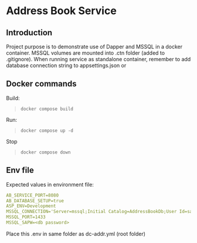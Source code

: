 # Address Book Service

## Introduction

Project purpose is to demonstrate use of Dapper and MSSQL in a docker container.
MSSQL volumes are mounted into .ctn folder (added to .gitignore).
When running service as standalone container, remember to add database connection string to appsettings.json or 

## Docker commands

Build:
>`docker compose build`

Run:
> `docker compose up -d`

Stop
> `docker compose down`

## Env file

Expected values in environment file:

```yaml
AB_SERVICE_PORT=8080
AB_DATABASE_SETUP=true
ASP_ENV=Development
MSSQL_CONNECTION='Server=mssql;Initial Catalog=AddressBookDb;User Id=sa;Password=<db password>;TrustServerCertificate=true'
MSSQL_PORT=1433
MSSQL_SAPW=<db password>
```

Place this .env in same folder as dc-addr.yml (root folder)